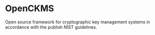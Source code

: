 # OpenCKMS
Open source framework for cryptographic key management systems in accordance with the publish NIST guidelines.
